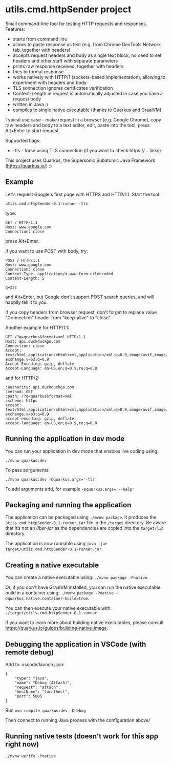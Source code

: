 # utils.cmd.httpSender project

Small command-line tool for testing HTTP requests and responses. Features:

- starts from command line
- allows to paste response as text (e.g. from Chrome DevTools Network tab, together with headers)
- accepts request headers and body as single text block, no need to set headers and other staff with separate parameters
- prints raw response received, together with headers
- tries to format response
- works natively with HTTP/1 (sockets-based implementation), allowing to experiment with headers and body
- TLS sonnection ignores certificates verification
- Content-Length in request is automatically adjusted in case you have a request body
- written in Java :)
- compiles to single native executable (thanks to Quarkus and GraalVM)

Typical use case - make request in a browser (e.g. Google Chrome), copy raw headers and body to a text editor, edit, paste into the tool, press Alt+Enter to start request.

Supported flags:

- -tls - forse using TLS connection (if you want to check https://... links)

This project uses Quarkus, the Supersonic Subatomic Java Framework (https://quarkus.io/) :)

## Example

Let's request Google's first page with HTTPS and HTTP/1.1. Start the tool:

`utils.cmd.httpSender-0.1-runner -tls`

type:

```
GET / HTTP/1.1
Host: www.google.com
Connection: close
```

press Alt+Enter.

If you want to use POST with body, try:

```
POST / HTTP/1.1
Host: www.google.com
Connection: close
Content-Type: application/x-www-form-urlencoded
Content-Length: 5

q=zzz
```

and Alt+Enter, but Google don't support POST search queries, and will happily tell it to you.

If you copy headers from browser request, don't forget to replace value "Connection" header from
"keep-alive" to "close".

Another example for HTTP/1.1:

```
GET /?q=quarkus&format=xml HTTP/1.1
Host: api.duckduckgo.com
Connection: close
Accept: text/html,application/xhtml+xml,application/xml;q=0.9,image/avif,image/webp,image/apng,*/*;q=0.8,application/signed-exchange;v=b3;q=0.9
Accept-Encoding: gzip, deflate
Accept-Language: en-US,en;q=0.9,ru;q=0.8
```

and for HTTP/2:

```
:authority: api.duckduckgo.com
:method: GET
:path: /?q=quarkus&format=xml
:scheme: https
accept: text/html,application/xhtml+xml,application/xml;q=0.9,image/avif,image/webp,image/apng,*/*;q=0.8,application/signed-exchange;v=b3;q=0.9
accept-encoding: gzip, deflate
accept-language: en-US,en;q=0.9,ru;q=0.8
```

## Running the application in dev mode

You can run your application in dev mode that enables live coding using:
```
./mvnw quarkus:dev
```

To pass aorguments:
```
./mvnw quarkus:dev -Dquarkus.args='-tls'
```

To add arguments add, for example `-Dquarkus.args='--help'`

## Packaging and running the application

The application can be packaged using `./mvnw package`.
It produces the `utils.cmd.httpSender-0.1-runner.jar` file in the `/target` directory.
Be aware that it’s not an _über-jar_ as the dependencies are copied into the `target/lib` directory.

The application is now runnable using `java -jar target/utils.cmd.httpSender-0.1-runner.jar`.

## Creating a native executable

You can create a native executable using: `./mvnw package -Pnative`.

Or, if you don't have GraalVM installed, you can run the native executable build in a container using: `./mvnw package -Pnative -Dquarkus.native.container-build=true`.

You can then execute your native executable with: `./target/utils.cmd.httpSender-0.1-runner`

If you want to learn more about building native executables, please consult https://quarkus.io/guides/building-native-image.

## Debugging the application in VSCode (with remote debug)

Add to .vscode/launch.json:

```
{
    "type": "java",
    "name": "Debug (Attach)",
    "request": "attach",
    "hostName": "localhost",
    "port": 5005
}
````

Run `mvn compile quarkus:dev -Ddebug`

Then connect to running Java process with the configuration above/

## Running native tests (doesn't work for this app right now)

```
./mvnw verify -Pnative
```